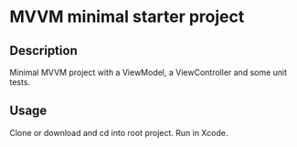 # MVVM minimal starter project

## Description
Minimal MVVM project with a ViewModel, a ViewController and some unit tests.

## Usage
Clone or download and cd into root project. Run in Xcode.
